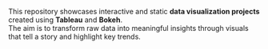 This repository showcases interactive and static **data visualization projects** created using **Tableau** and **Bokeh**.  
The aim is to transform raw data into meaningful insights through visuals that tell a story and highlight key trends.
